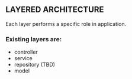 ## LAYERED ARCHITECTURE

Each layer performs a specific role in application.

### Existing layers are:

- controller
- service
- repository (TBD)
- model
